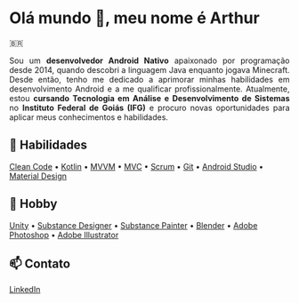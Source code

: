 # Olá mundo 👋, meu nome é Arthur

🇧🇷

<p align="justify"> Sou um <b>desenvolvedor Android Nativo</b> apaixonado por programação desde 2014, quando descobri a linguagem Java enquanto jogava Minecraft. Desde então, tenho me dedicado a aprimorar minhas habilidades em desenvolvimento Android e a me qualificar profissionalmente. Atualmente, estou <b>cursando Tecnologia em Análise e Desenvolvimento de Sistemas</b> no <b>Instituto Federal de Goiás (IFG)</b> e procuro novas oportunidades para aplicar meus conhecimentos e habilidades.</p>

## 🌱 Habilidades

<a href="https://www.google.com/search?q=c%C3%B3digo+limpo&client=firefox-b-d&sxsrf=APwXEdffEXOkg-fpwBO-fGLi-kVzUwTqag%3A1683369867057&ei=iy9WZNmQA9jn1sQPvouLmAo&gs_ssp=eJzj4tLP1Tcwi7e0zMozYPTiTT68OSUzPV8hJzO3IB8AdEwJNA&oq=C%C3%B3digo+Limp&gs_lcp=Cgxnd3Mtd2l6LXNlcnAQARgAMgUILhCABDIFCAAQgAQyBQgAEIAEMgUIABCABDIFCAAQgAQyBQgAEIAEMgUIABCABDIFCAAQgAQyBQgAEIAEMgUIABCABDITCC4QgAQQlwUQ3AQQ3gQQ4AQYAToHCCMQsAMQJzoKCAAQRxDWBBCwAzoECCMQJzoHCCMQigUQJzoHCC4QigUQQzoLCAAQgAQQsQMQgwE6EQguEIAEELEDEIMBEMcBENEDOgsILhCABBCxAxCDAToHCAAQigUQQzoICAAQgAQQsQM6FQguEIoFEEMQlwUQ3AQQ3gQQ4AQYAToLCAAQgAQQsQMQyQNKBAhBGABQjwJYyBJgxxpoAnABeACAAYABiAGMC5IBBDAuMTKYAQCgAQHIAQrAAQHaAQYIARABGBQ&sclient=gws-wiz-serp">Clean Code</a> • <a href="https://kotlinlang.org/">Kotlin</a> • <a href="https://learn.microsoft.com/en-us/dotnet/architecture/maui/mvvm">MVVM</a> • <a href="https://learn.microsoft.com/pt-br/aspnet/mvc/">MVC</a> • <a href="https://www.scrum.org/">Scrum</a> • <a href="https://git-scm.com/">Git</a> • <a href="https://developer.android.com/studio">Android Studio</a> • <a href="https://m3.material.io/">Material Design</a>

## 🎨 Hobby

<a href="https://unity.com/">Unity</a> • <a href="https://www.substance3d.com/substance-designer">Substance Designer</a> • <a href="https://www.substance3d.com/substance-painter">Substance Painter</a> • <a href="https://www.blender.org/">Blender</a> • <a href="https://www.adobe.com/products/photoshop.html">Adobe Photoshop</a> • <a href="https://www.adobe.com/products/illustrator.html">Adobe Illustrator</a>

## 📫 Contato

[LinkedIn](https://www.linkedin.com/in/arthurjf/)